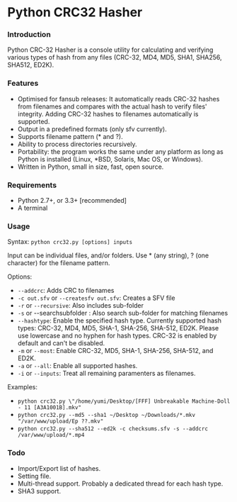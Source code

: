 Python CRC32 Hasher
===================

### Introduction ###

Python CRC-32 Hasher is a console utility for calculating and verifying various types of hash from any files (CRC-32, MD4, MD5, SHA1, SHA256, SHA512, ED2K).

### Features ###

- Optimised for fansub releases: It automatically reads CRC-32 hashes from filenames and compares with the actual hash to verify files' integrity. Adding CRC-32 hashes to filenames automatically is supported.
- Output in a predefined formats (only sfv currently).
- Supports filename pattern (* and ?).
- Ability to process directories recursively.
- Portability: the program works the same under any platform as long as Python is installed (Linux, *BSD, Solaris, Mac OS, or Windows).
- Written in Python, small in size, fast, open source.

### Requirements ###

- Python 2.7+, or 3.3+ [recommended]
- A terminal

### Usage ###

Syntax: `python crc32.py [options] inputs`

Input can be individual files, and/or folders. Use * (any string), ? (one character) for the filename pattern.

Options:

 - `--addcrc`: Adds CRC to filenames
 - `-c out.sfv` or `--createsfv out.sfv`: Creates a SFV file
 - `-r` or `--recursive`: Also includes sub-folder
 - `-s` or  --searchsubfolder : Also search sub-folder for matching filenames
 - `--hashtype`: Enable the specified hash type. Currently supported hash types: CRC-32, MD4, MD5, SHA-1, SHA-256, SHA-512, ED2K. Please use lowercase and no hyphen for hash types. CRC-32 is enabled by default and can't be disabled.
 - `-m` or `--most`: Enable CRC-32, MD5, SHA-1, SHA-256, SHA-512, and ED2K.
 - `-a` or `--all`: Enable all supported hashes.
 - `-i` or `--inputs`: Treat all remaining paramenters as filenames.

Examples:

 - `python crc32.py \"/home/yumi/Desktop/[FFF] Unbreakable Machine-Doll - 11 [A3A1001B].mkv"`
 - `python crc32.py --md5 --sha1 ~/Desktop ~/Downloads/*.mkv "/var/www/upload/Ep ??.mkv"`
 - `python crc32.py --sha512 --ed2k -c checksums.sfv -s --addcrc /var/www/upload/*.mp4 `

### Todo ###

 - Import/Export list of hashes.
 - Setting file.
 - Multi-thread support. Probably a dedicated thread for each hash type.
 - SHA3 support.